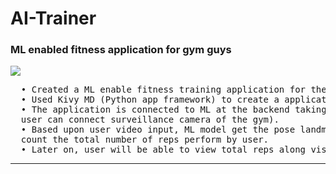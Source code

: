 <h1>AI-Trainer</h1>
<h3>ML enabled fitness application for gym guys</h3>
<img src='https://external-content.duckduckgo.com/iu/?u=https%3A%2F%2Ftse4.mm.bing.net%2Fth%3Fid%3DOIP.3GGl24D3m0hiI8ljXKYyngHaEH%26pid%3DApi&f=1&ipt=e54966bc1d5253a496663d53a0cde78eb1a9e4db214358b89763e341e6f1cd0e&ipo=images' />
<pre>
  • Created a ML enable fitness training application for the gym people.
  • Used Kivy MD (Python app framework) to create a application.
  • The application is connected to ML at the backend taking the input from the camera (can be phone camera or
  user can connect surveillance camera of the gym).
  • Based upon user video input, ML model get the pose landmark and based upon particular exercise selected,
  count the total number of reps perform by user.
  • Later on, user will be able to view total reps along visualization in the form graph.
</pre>
<hr />
